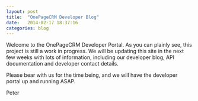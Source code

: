 ```yaml
---
layout: post
title:  "OnePageCRM Developer Blog"
date:   2014-02-17 18:37:16
categories: blog 
---
```


Welcome to the OnePageCRM Developer Portal. As you can plainly see, this project is still a work in progress.
We will be updating this site in the next few weeks with lots of information, including our developer blog, API documentation and developer contact details.

Please bear with us for the time being, and we will have the developer portal up and running ASAP.

Peter